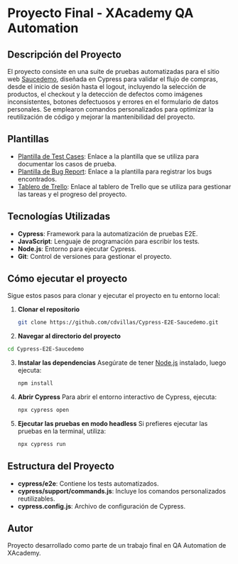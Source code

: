 # Proyecto Final - XAcademy QA Automation

## Descripción del Proyecto
El proyecto consiste en una suite de pruebas automatizadas para el sitio web [Saucedemo](https://www.saucedemo.com), diseñada en Cypress para validar el flujo de compras, desde el inicio de sesión hasta el logout, incluyendo la selección de productos, el checkout y la detección de defectos como imágenes inconsistentes, botones defectuosos y errores en el formulario de datos personales. Se emplearon comandos personalizados para optimizar la reutilización de código y mejorar la mantenibilidad del proyecto.

## Plantillas

- [Plantilla de Test Cases](https://docs.google.com/spreadsheets/d/1zfselTKga2F9IUxq742uJIJ8MIR7_4HCuaGPTQC_ji4/edit?usp=sharing): Enlace a la plantilla que se utiliza para documentar los casos de prueba.
- [Plantilla de Bug Report](https://docs.google.com/document/d/1QrmK7TmQx6zT8LHfEqiqWzxyGJ3ioWPFLaD3nXr_yfY/edit?usp=sharing): Enlace a la plantilla para registrar los bugs encontrados.
- [Tablero de Trello](https://trello.com/b/0MQgrT5d): Enlace al tablero de Trello que se utiliza para gestionar las tareas y el progreso del proyecto.
  
## Tecnologías Utilizadas

- **Cypress**: Framework para la automatización de pruebas E2E.
- **JavaScript**: Lenguaje de programación para escribir los tests.
- **Node.js**: Entorno para ejecutar Cypress.
- **Git**: Control de versiones para gestionar el proyecto.

## Cómo ejecutar el proyecto

Sigue estos pasos para clonar y ejecutar el proyecto en tu entorno local:

1. **Clonar el repositorio**
   ```bash
   git clone https://github.com/cdvillas/Cypress-E2E-Saucedemo.git
   ```
2. **Navegar al directorio del proyecto**
```bash
cd Cypress-E2E-Saucedemo
```

3. **Instalar las dependencias**
   Asegúrate de tener [Node.js](https://nodejs.org/) instalado, luego ejecuta:
   ```bash
   npm install
   ```

4. **Abrir Cypress**
   Para abrir el entorno interactivo de Cypress, ejecuta:
   ```bash
   npx cypress open
   ```

5. **Ejecutar las pruebas en modo headless**
   Si prefieres ejecutar las pruebas en la terminal, utiliza:
   ```bash
   npx cypress run
   ```

## Estructura del Proyecto
- **cypress/e2e**: Contiene los tests automatizados.
- **cypress/support/commands.js**: Incluye los comandos personalizados reutilizables.
- **cypress.config.js**: Archivo de configuración de Cypress.

## Autor
Proyecto desarrollado como parte de un trabajo final en QA Automation de XAcademy.
